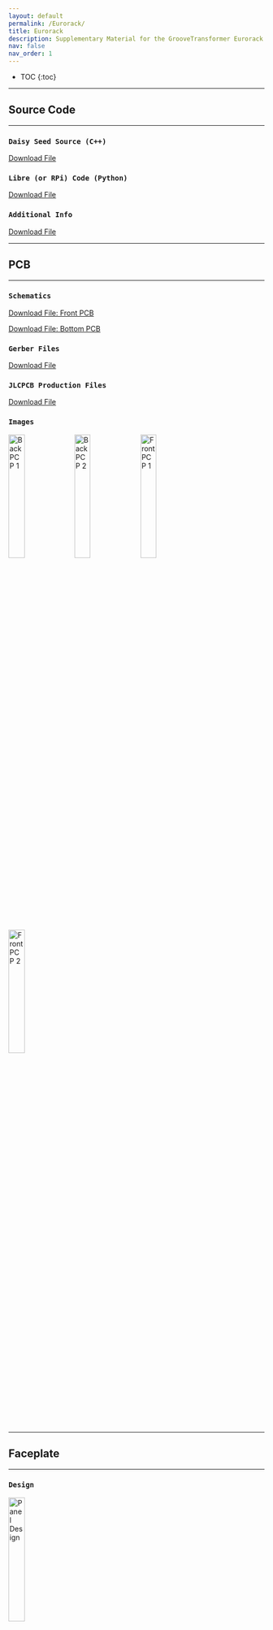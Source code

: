 ```yaml
---
layout: default
permalink: /Eurorack/
title: Eurorack
description: Supplementary Material for the GrooveTransformer Eurorack Module
nav: false
nav_order: 1
---
```


* TOC
{:toc}


---
## Source Code
---

### `Daisy Seed Source (C++)`
<a href="/assets/zip/DaisySeedCode.zip" download>Download File</a>

### `Libre (or RPi) Code (Python)`
<a href="/assets/zip/LibreBoardCode.zip" download>Download File</a>

### `Additional Info`
<a href="/assets/pdf/AdditionalNotes.pdf" download>Download File</a>


---
## PCB 
---

### `Schematics`

<a href="/assets/pdf/Schematic_FrontPCB.pdf" download>Download File: Front PCB</a>

<a href="/assets/assets/pdf/Schematic_BottomPCB.pdf" download>Download File: Bottom PCB</a>

### `Gerber Files`
<a href="/assets/zip/PCB_Gerber_Files.zip" download>Download File</a>

### `JLCPCB Production Files`
<a href="/assets/zip/JLCPCB_Production_Files.zip" download>Download File</a>

### `Images`

<img src="/assets/img/pcb/BackPCB.png" alt="BackPCP 1" style="width: 25%;">
<img src="/assets/img/pcb/BackPCB2.png" alt="BackPCP 2" style="width: 25%;">

<img src="/assets/img/pcb/FrontPCB.png" alt="FrontPCP 1" style="width: 25%;">
<img src="/assets/img/pcb/FrontPCB2.png" alt="FrontPCP 2" style="width: 25%;">

---
## Faceplate
---

### `Design`

<img src="/assets/img/pcb/Panel Design.jpg" alt="Panel Design" style="width: 25%;">

### `Different Finishes`

`No Faceplate:`

<img src="/assets/img/faceplate/NoFaceplate.jpg" alt="NoFaceplate" style="width: 25%;">

`Laser Cut and Laser Etched Wood:`

<img src="/assets/img/faceplate/Wood.jpg" alt="Wood" style="width: 25%;">

`Glass:`

<img src="/assets/img/faceplate/Glass.jpg" alt="Glass" style="width: 25%;">

`Glass with Printed Sticker:`

<img src="/assets/img/faceplate/print_.jpg" alt="Sticker" style="width: 25%;">


---
## Interface Controls and Parameters
---

|                                    | Figure Index | Name                         | Description                                                                                                                               |
|------------------------------------|--------------|------------------------------|-------------------------------------------------------------------------------------------------------------------------------------------|
| **Utility Parameters**             | 1            | Internal Clock Tempo Knob    | Sets the internal clock tempo                                                                                                             |
|                                    | 2            | Internal Clock CV Output     | CV clock output                                                                                                                           |
|                                    | 3            | External Clock CV Input      | Input for external CV clock source                                                                                                        |
|                                    | 4            | Metronome Click Output       | Metronome click audio output                                                                                                              |
|                                    | 5            | Play/Stop Switch             | Starts and stops the outputs and input groove record buffer                                                                               |
|                                    | 6            | Record/Overdub/Off Switch    | Three-way switch to change the mode of the input groove record buffer                                                                     |
|                                    | 7            | Clear Button                 | Clears the input groove record buffer                                                                                                     |
|                                    | 8            | Shift Button                 | Enables secondary functions of other buttons                                                                                              |
| **CV/MIDI Pattern Generation Output** | 9        | CV Gate Voice Output         | MIDI output and CV gate and velocity output for each voice                                                                                |
|                                    | 10           | CV Velocity Voice Output     |                                                                                                                                           |
|                                    | 11           | MIDI Output                  |                                                                                                                                           |
| **Input Groove Control**           | 12           | Input Groove CV Gate Input   | MIDI input and CV gate and velocity input for input groove                                                                                |
|                                    | 13           | Input Groove CV Velocity Input |                                                                                                                                         |
|                                    | 14           | Input Groove MIDI Input      |                                                                                                                                           |
|                                    | 15           | Input Groove Velocity Knob   | Quantizes the input groove to the grid and quantizes the velocity of each note                                                            |
|                                    | 16           | Input Groove Offset Knob     |                                                                                                                                           |
| **Generation Control**             | 17           | Uncertainty Knob             | Sets the value of the Uncertainty parameter                                                                                               |
|                                    | 18           | Uncertainty CV Input         | CV input for the Uncertainty parameter                                                                                                    |
|                                    | 19           | Voice Density Knob           | Controls the number of hits in each sequence by adjusting the threshold of the model                                                      |
|                                    | 20           | Voice Velocity Scale Knob    | Scales the velocity output. At minimum value, no scaling is applied to the outputs. At maximum value, all velocities are scaled to the maximum value. |
| **Latent Space Interpolation**     | 21           | Preset Selection Knob        | Selects the preset number to be loaded or to be saved to. A preset consists of the saved states in the latent space Z_A and Z_B         |
|                                    | 22           | Preset Save/Load Button      | Saves current states Z_A and Z_B to the selected preset number. Pressing with shift button loads the preset at the selected preset number |
|                                    | 23           | Save/Randomize A and B Button | Sets the current state to be Z_A or Z_B in the latent space. Pressing with shift button generates a random placement for Z_A or Z_B in the latent space |
|                                    | 24           | A/B Interpolation Slider     | Interpolation position \( \alpha \) between states Z_A and Z_B in the latent space                                                        |
|                                    | 25           | A/B Interpolation CV Input   | CV input to automate the interpolation position \( \alpha \) in the latent space                                                          |
|                                    | 26           | Follow Knob                  | Sets the value of the Follow parameter \( \beta \) in the latent space                                                                    |
|                                    | 27           | Follow CV Input              | CV input to automate the Follow parameter \( \beta \)                                                                                     |
